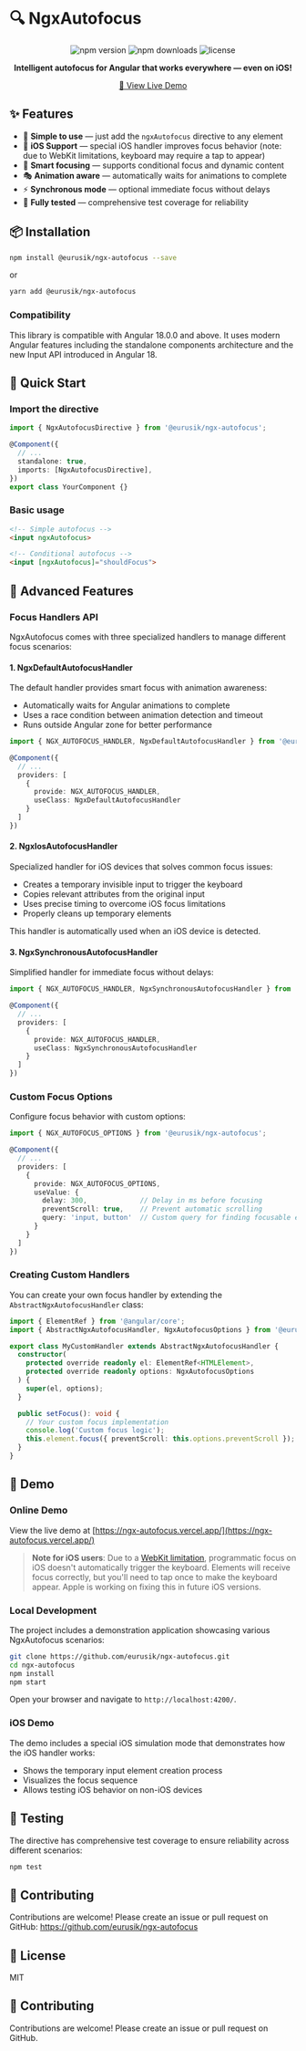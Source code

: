 # 🔍 NgxAutofocus

<p align="center">
  <img src="https://img.shields.io/npm/v/@eurusik/ngx-autofocus.svg" alt="npm version">
  <img src="https://img.shields.io/npm/dm/@eurusik/ngx-autofocus.svg" alt="npm downloads">
  <img src="https://img.shields.io/github/license/eurusik/ngx-autofocus.svg" alt="license">
</p>

<p align="center">
  <b>Intelligent autofocus for Angular that works everywhere — even on iOS!</b>
</p>

<p align="center">
  <a href="https://ngx-autofocus.vercel.app/" target="_blank">📱 View Live Demo</a>
</p>

## ✨ Features

- 🚀 **Simple to use** — just add the `ngxAutofocus` directive to any element
- 📱 **iOS Support** — special iOS handler improves focus behavior (note: due to WebKit limitations, keyboard may require a tap to appear)
- 🎯 **Smart focusing** — supports conditional focus and dynamic content
- 🎭 **Animation aware** — automatically waits for animations to complete
- ⚡ **Synchronous mode** — optional immediate focus without delays
- 🧪 **Fully tested** — comprehensive test coverage for reliability

## 📦 Installation

```bash
npm install @eurusik/ngx-autofocus --save
```

or

```bash
yarn add @eurusik/ngx-autofocus
```

### Compatibility

This library is compatible with Angular 18.0.0 and above. It uses modern Angular features including the standalone components architecture and the new Input API introduced in Angular 18.

## 🚀 Quick Start

### Import the directive

```typescript
import { NgxAutofocusDirective } from '@eurusik/ngx-autofocus';

@Component({
  // ...
  standalone: true,
  imports: [NgxAutofocusDirective],
})
export class YourComponent {}
```

### Basic usage

```html
<!-- Simple autofocus -->
<input ngxAutofocus>

<!-- Conditional autofocus -->
<input [ngxAutofocus]="shouldFocus">
```

## 🔧 Advanced Features

### Focus Handlers API

NgxAutofocus comes with three specialized handlers to manage different focus scenarios:

#### 1. NgxDefaultAutofocusHandler

The default handler provides smart focus with animation awareness:

- Automatically waits for Angular animations to complete
- Uses a race condition between animation detection and timeout
- Runs outside Angular zone for better performance

```typescript
import { NGX_AUTOFOCUS_HANDLER, NgxDefaultAutofocusHandler } from '@eurusik/ngx-autofocus';

@Component({
  // ...
  providers: [
    {
      provide: NGX_AUTOFOCUS_HANDLER,
      useClass: NgxDefaultAutofocusHandler
    }
  ]
})
```

#### 2. NgxIosAutofocusHandler

Specialized handler for iOS devices that solves common focus issues:

- Creates a temporary invisible input to trigger the keyboard
- Copies relevant attributes from the original input
- Uses precise timing to overcome iOS focus limitations
- Properly cleans up temporary elements

This handler is automatically used when an iOS device is detected.

#### 3. NgxSynchronousAutofocusHandler

Simplified handler for immediate focus without delays:

```typescript
import { NGX_AUTOFOCUS_HANDLER, NgxSynchronousAutofocusHandler } from '@eurusik/ngx-autofocus';

@Component({
  // ...
  providers: [
    {
      provide: NGX_AUTOFOCUS_HANDLER,
      useClass: NgxSynchronousAutofocusHandler
    }
  ]
})
```

### Custom Focus Options

Configure focus behavior with custom options:

```typescript
import { NGX_AUTOFOCUS_OPTIONS } from '@eurusik/ngx-autofocus';

@Component({
  // ...
  providers: [
    {
      provide: NGX_AUTOFOCUS_OPTIONS,
      useValue: { 
        delay: 300,             // Delay in ms before focusing
        preventScroll: true,    // Prevent automatic scrolling
        query: 'input, button'  // Custom query for finding focusable elements
      }
    }
  ]
})
```

### Creating Custom Handlers

You can create your own focus handler by extending the `AbstractNgxAutofocusHandler` class:

```typescript
import { ElementRef } from '@angular/core';
import { AbstractNgxAutofocusHandler, NgxAutofocusOptions } from '@eurusik/ngx-autofocus';

export class MyCustomHandler extends AbstractNgxAutofocusHandler {
  constructor(
    protected override readonly el: ElementRef<HTMLElement>,
    protected override readonly options: NgxAutofocusOptions
  ) {
    super(el, options);
  }

  public setFocus(): void {
    // Your custom focus implementation
    console.log('Custom focus logic');
    this.element.focus({ preventScroll: this.options.preventScroll });
  }
}
```

## 🌟 Demo

### Online Demo

View the live demo at [https://ngx-autofocus.vercel.app/](https://ngx-autofocus.vercel.app/)

> **Note for iOS users**: Due to a [WebKit limitation](https://bugs.webkit.org/show_bug.cgi?id=243416), programmatic focus on iOS doesn't automatically trigger the keyboard. Elements will receive focus correctly, but you'll need to tap once to make the keyboard appear. Apple is working on fixing this in future iOS versions.

### Local Development

The project includes a demonstration application showcasing various NgxAutofocus scenarios:

```bash
git clone https://github.com/eurusik/ngx-autofocus.git
cd ngx-autofocus
npm install
npm start
```

Open your browser and navigate to `http://localhost:4200/`.

### iOS Demo

The demo includes a special iOS simulation mode that demonstrates how the iOS handler works:

- Shows the temporary input element creation process
- Visualizes the focus sequence
- Allows testing iOS behavior on non-iOS devices

## 🧪 Testing

The directive has comprehensive test coverage to ensure reliability across different scenarios:

```bash
npm test
```

## 🤝 Contributing

Contributions are welcome! Please create an issue or pull request on GitHub: https://github.com/eurusik/ngx-autofocus

## 📄 License

MIT

## 🤝 Contributing

Contributions are welcome! Please create an issue or pull request on GitHub.

